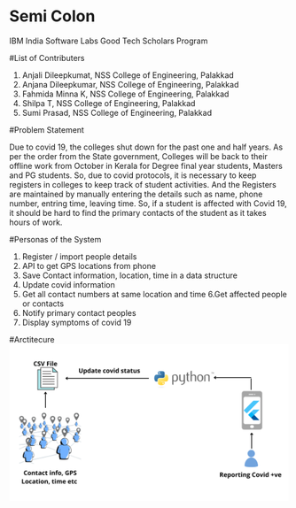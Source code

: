 # Semi Colon
IBM India Software Labs Good Tech Scholars Program

#List of Contributers 
1. Anjali Dileepkumat, NSS College of Engineering, Palakkad
2. Anjana Dileepkumar, NSS College of Engineering, Palakkad
3. Fahmida Minna K, NSS College of Engineering, Palakkad
4. Shilpa T, NSS College of Engineering, Palakkad
5. Sumi Prasad, NSS College of Engineering, Palakkad

#Problem Statement 

Due to covid 19, the colleges shut down for the past one and half years. As per the order from the State government, Colleges will be back to their offline work from October in Kerala for Degree final year students, Masters and PG students. So, due to covid protocols, it is necessary to keep registers in colleges to keep track of student activities. And the Registers are maintained by manually entering the details such as name, phone number, entring time, leaving time. So, if a student is affected with Covid 19, it should be hard to find the primary contacts of the student as it takes hours of work.

#Personas of the System 
1. Register / import people details
2. API to get GPS locations from phone
3. Save Contact information, location, time in a data structure
4. Update covid information
5. Get all contact numbers at same location and time
6.Get affected people or contacts
7. Notify primary contact peoples
8. Display symptoms of covid 19

#Arctitecure
![alt text](https://github.com/anjanadka/semicolon/blob/main/presentation/2.png)


